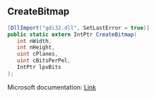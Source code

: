 ## CreateBitmap

```csharp
[DllImport("gdi32.dll", SetLastError = true)]
public static extern IntPtr CreateBitmap(
   int nWidth,
   int nHeight,
   uint cPlanes,
   uint cBitsPerPel,
   IntPtr lpvBits
);
```

Microsoft documentation: [Link](https://docs.microsoft.com/en-us/windows/win32/api/wingdi/nf-wingdi-createbitmap)
